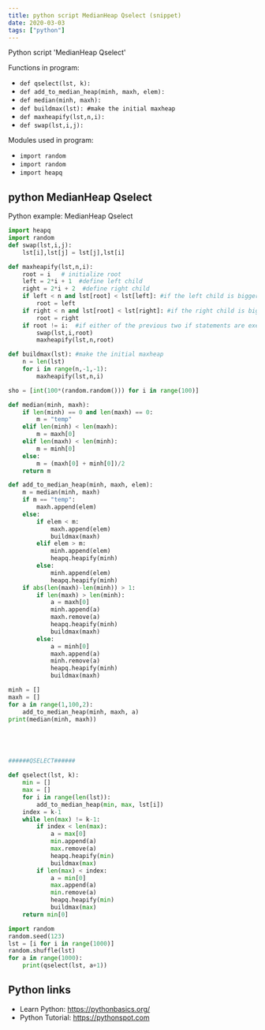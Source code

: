 ```yaml
---
title: python script MedianHeap Qselect (snippet)
date: 2020-03-03
tags: ["python"]
---
```

Python script 'MedianHeap Qselect'

Functions in program: 
* `def qselect(lst, k):`
* `def add_to_median_heap(minh, maxh, elem):`
* `def median(minh, maxh):`
* `def buildmax(lst): #make the initial maxheap`
* `def maxheapify(lst,n,i):`
* `def swap(lst,i,j):`

Modules used in program: 
* `import random`
* `import random`
* `import heapq`

## python MedianHeap Qselect

Python example: MedianHeap Qselect

```python
import heapq
import random
def swap(lst,i,j):
    lst[i],lst[j] = lst[j],lst[i]

def maxheapify(lst,n,i):
    root = i   # initialize root
    left = 2*i + 1  #define left child
    right = 2*i + 2  #define right child
    if left < n and lst[root] < lst[left]: #if the left child is bigger than root, switch
        root = left
    if right < n and lst[root] < lst[right]: #if the right child is bigger than root, switch
        root = right
    if root != i:  #if either of the previous two if statements are executed, make sure the indices align with the item
        swap(lst,i,root)
        maxheapify(lst,n,root)

def buildmax(lst): #make the initial maxheap
    n = len(lst)
    for i in range(n,-1,-1):
        maxheapify(lst,n,i)

sho = [int(100*(random.random())) for i in range(100)]

def median(minh, maxh):
    if len(minh) == 0 and len(maxh) == 0:
        m = "temp"
    elif len(minh) < len(maxh):
        m = maxh[0]
    elif len(maxh) < len(minh):
        m = minh[0]
    else:
        m = (maxh[0] + minh[0])/2
    return m

def add_to_median_heap(minh, maxh, elem):
    m = median(minh, maxh)
    if m == "temp":
        maxh.append(elem)
    else:
        if elem < m:
            maxh.append(elem)
            buildmax(maxh)
        elif elem > m:
            minh.append(elem)
            heapq.heapify(minh)
        else:
            minh.append(elem)
            heapq.heapify(minh)
    if abs(len(maxh)-len(minh)) > 1:
        if len(maxh) > len(minh):
            a = maxh[0]
            minh.append(a)
            maxh.remove(a)
            heapq.heapify(minh)
            buildmax(maxh)
        else:
            a = minh[0]
            maxh.append(a)
            minh.remove(a)
            heapq.heapify(minh)
            buildmax(maxh)

minh = []
maxh = []
for a in range(1,100,2):
    add_to_median_heap(minh, maxh, a)
print(median(minh, maxh))





######QSELECT######

def qselect(lst, k):
    min = []
    max = []
    for i in range(len(lst)):
        add_to_median_heap(min, max, lst[i])
    index = k-1
    while len(max) != k-1:
        if index < len(max):
            a = max[0]
            min.append(a)
            max.remove(a)
            heapq.heapify(min)
            buildmax(max)
        if len(max) < index:
            a = min[0]
            max.append(a)
            min.remove(a)
            heapq.heapify(min)
            buildmax(max)
    return min[0]

import random
random.seed(123)
lst = [i for i in range(1000)]
random.shuffle(lst)
for a in range(1000):
    print(qselect(lst, a+1))


```

## Python links

- Learn Python: https://pythonbasics.org/
- Python Tutorial: https://pythonspot.com
